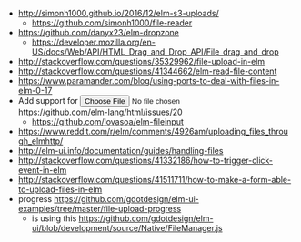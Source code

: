 - http://simonh1000.github.io/2016/12/elm-s3-uploads/
  - https://github.com/simonh1000/file-reader
- https://github.com/danyx23/elm-dropzone
  - https://developer.mozilla.org/en-US/docs/Web/API/HTML_Drag_and_Drop_API/File_drag_and_drop
- http://stackoverflow.com/questions/35329962/file-upload-in-elm
- http://stackoverflow.com/questions/41344662/elm-read-file-content
- https://www.paramander.com/blog/using-ports-to-deal-with-files-in-elm-0-17
- Add support for <input type="file" /> https://github.com/elm-lang/html/issues/20
  - https://github.com/lovasoa/elm-fileinput
- https://www.reddit.com/r/elm/comments/4926am/uploading_files_through_elmhttp/
- http://elm-ui.info/documentation/guides/handling-files
- http://stackoverflow.com/questions/41332186/how-to-trigger-click-event-in-elm
- http://stackoverflow.com/questions/41511711/how-to-make-a-form-able-to-upload-files-in-elm
- progress https://github.com/gdotdesign/elm-ui-examples/tree/master/file-upload-progress
  - is using this https://github.com/gdotdesign/elm-ui/blob/development/source/Native/FileManager.js
